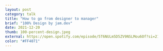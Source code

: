 ```yaml
---
layout: post
category: talk
title: "How to go from designer to manager"
brief: "100% Design by jam.dev"
date: 2021-12-20
thumb: 100-percent-design.jpeg
external: https://open.spotify.com/episode/5T6NULm5D5ZV9NSLMou6Of?si=21a933963e3f4a21&nd=1
color: "#FF4071"
---
```

